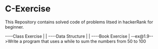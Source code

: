 # C-Exercise
This Repository contains solved code of problems litsed in hackerRank for beginner.

----Class Exercise
	|
	|
----Data Structure
	|
	|
----Book Exercise
	|
	--ex@1.9-->Write a program that uses a while to sum the numbers from 50 to 100

